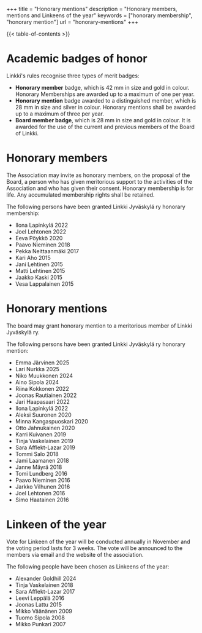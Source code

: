 +++
title = "Honorary mentions"
description = "Honorary members, mentions and Linkeens of the year"
keywords = ["honorary membership", "honorary mention"]
url = "honorary-mentions"
+++

{{< table-of-contents >}}

# Academic badges of honor

Linkki's rules recognise three types of merit badges:
* **Honorary member** badge, which is 42 mm in size and gold in colour.
   Honorary Memberships are awarded up to a maximum of one per year.
* **Honorary mention** badge awarded to a distinguished member,
  which is 28 mm in size and silver in colour. Honorary mentions
  shall be awarded up to a maximum of three per year.
* **Board member badge**, which is 28 mm in size and gold in colour. 
  It is awarded for the use of the current and previous members of the Board of Linkki.

# Honorary members

The Association may invite as honorary members, on the proposal of the
Board, a person who has given meritorious support to the activities of
the Association and who has given their consent. Honorary membership
is for life. Any accumulated membership rights shall be retained.

The following persons have been granted Linkki Jyväskylä ry honorary
membership:
- Ilona Lapinkylä 2022
- Joel Lehtonen 2022
- Eeva Pöykkö 2020
- Paavo Nieminen 2018
- Pekka Neittaanmäki 2017
- Kari Aho 2015
- Jani Lehtinen 2015
- Matti Lehtinen 2015
- Jaakko Kaski 2015
- Vesa Lappalainen 2015
  
# Honorary mentions

The board may grant honorary mention to a meritorious member of Linkki
Jyväskylä ry.

The following persons have been granted Linkki Jyväskylä ry honorary
mention: 
- Emma Järvinen 2025
- Lari Nurkka 2025
- Niko Muukkonen 2024
- Aino Sipola 2024
- Riina Kokkonen 2022
- Joonas Rautiainen 2022
- Jari Haapasaari 2022
- Ilona Lapinkylä 2022
- Aleksi Suuronen 2020
- Minna Kangaspuoskari 2020
- Otto Jahnukainen 2020
- Karri Kuivanen 2019
- Tinja Vaskelainen 2019
- Sara Afflekt-Lazar 2019
- Tommi Salo 2018
- Jami Laamanen 2018
- Janne Mäyrä 2018
- Tomi Lundberg 2016
- Paavo Nieminen 2016
- Jarkko Vilhunen 2016
- Joel Lehtonen 2016
- Simo Haatainen 2016

# Linkeen of the year

Vote for Linkeen of the year will be conducted annually in November
and the voting period lasts for 3 weeks. The vote will be announced to
the members via email and the website of the association. 

The following people have been chosen as Linkeens of the year:
- Alexander Goldhill 2024
- Tinja Vaskelainen 2018
- Sara Afflekt-Lazar 2017
- Leevi Leppälä 2016
- Joonas Lattu 2015
- Mikko Väänänen 2009
- Tuomo Sipola 2008
- Mikko Punkari 2007
